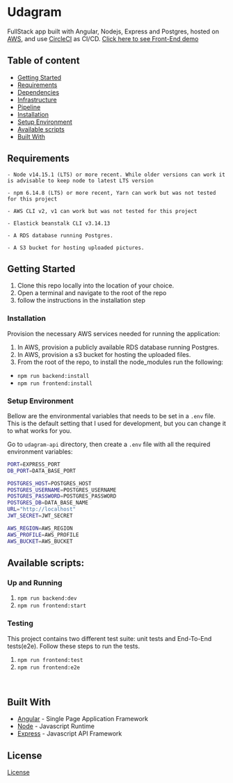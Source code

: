 # Udagram

<p>

FullStack app built with Angular, Nodejs, Express and Postgres, hosted on [AWS](https://aws.amazon.com/), and use [CircleCI](https://circleci.com/) as CI/CD. [Click here to see Front-End demo](http://udacity-udagram-bucket.s3-website-us-east-1.amazonaws.com/home)

</p>



## Table of content

- [Getting Started](#Getting-Started)
- [Requirements](#Requirements)
- [Dependencies](./docs/dependencies.md)
- [Infrastructure](./docs/Infrastructure.md)
- [Pipeline](./docs/pipeline.md)
- [Installation](#Installation)
- [Setup Environment](#Setup-Environment)
- [Available scripts](#available-scripts)
- [Built With](#Built-With)


## Requirements

```
- Node v14.15.1 (LTS) or more recent. While older versions can work it is advisable to keep node to latest LTS version

- npm 6.14.8 (LTS) or more recent, Yarn can work but was not tested for this project

- AWS CLI v2, v1 can work but was not tested for this project

- Elastick beanstalk CLI v3.14.13

- A RDS database running Postgres.

- A S3 bucket for hosting uploaded pictures.
```

## Getting Started

1. Clone this repo locally into the location of your choice.
1. Open a terminal and navigate to the root of the repo
1. follow the instructions in the installation step

### Installation

Provision the necessary AWS services needed for running the application:

1. In AWS, provision a publicly available RDS database running Postgres. <Place holder for link to classroom article>
1. In AWS, provision a s3 bucket for hosting the uploaded files. <Place holder for tlink to classroom article>
1. From the root of the repo, to install the node_modules run the following: 
- `npm run backend:install`
- `npm run frontend:install`


### Setup Environment
Bellow are the environmental variables that needs to be set in a `.env` file. This is the default setting that I used for development, but you can change it to what works for you.

Go to `udagram-api` directory, then create a `.env` file with all the required environment variables:


```bash
PORT=EXPRESS_PORT
DB_PORT=DATA_BASE_PORT

POSTGRES_HOST=POSTGRES_HOST
POSTGRES_USERNAME=POSTGRES_USERNAME
POSTGRES_PASSWORD=POSTGRES_PASSWORD
POSTGRES_DB=DATA_BASE_NAME
URL="http://localhost"
JWT_SECRET=JWT_SECRET

AWS_REGION=AWS_REGION
AWS_PROFILE=AWS_PROFILE
AWS_BUCKET=AWS_BUCKET
```


## Available scripts:

### Up and Running

1. `npm run backend:dev`
2. `npm run frontend:start`

### Testing

This project contains two different test suite: unit tests and End-To-End tests(e2e). Follow these steps to run the tests.

1. `npm run frontend:test`
1. `npm run frontend:e2e`

<br>

## Built With

- [Angular](https://angular.io/) - Single Page Application Framework
- [Node](https://nodejs.org) - Javascript Runtime
- [Express](https://expressjs.com/) - Javascript API Framework

## License

[License](LICENSE.txt)
